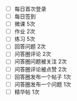 - [ ] 每日首次登录
- [ ] 每日签到
- [ ] 微课 5次
- [ ] 作业 2次
- [ ] 练习 5次
- [ ] 回答问题 2次
- [ ] 问答圈评论 2次
- [ ] 问答圈问题被关注 2次
- [ ] 问答圈评论被点赞 2次
- [ ] 回答圈发布一个帖子 1次
- [ ] 问答圈发布一个问题 1次
- [ ] 精华帖 1次